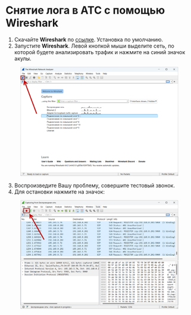 # Снятие лога в АТС с помощью Wireshark

1. Скачайте **Wireshark** по [ссылке](https://www.wireshark.org/). Установка по умолчанию.
2. Запустите **Wireshark**. Левой кнопкой мыши выделите сеть, по которой будете анализировать трафик и нажмите на синий значок акулы.

<figure><img src="../../.gitbook/assets/blueSharkIcon (1).png" alt=""><figcaption></figcaption></figure>

3. Воспроизведите Вашу проблему, совершите тестовый звонок.
4. Для остановки нажмите на значок:

<figure><img src="../../.gitbook/assets/redIcon.png" alt=""><figcaption></figcaption></figure>
